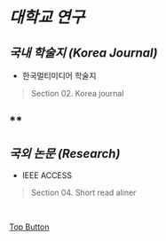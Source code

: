 *대학교 연구*
=====  

*국내 학술지 (Korea Journal)*
-----  
- 한국멀티미디어 학술지  
> Section 02. Korea journal  

**
-----  


*국외 논문 (Research)*
-----  
- IEEE ACCESS
> Section 04. Short read aliner  

<br>

[Top Button](#)
